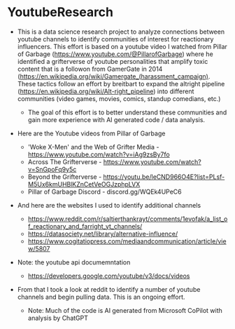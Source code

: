 # YoutubeResearch
 
* This is a data science research project to analyze connections between youtube channels to identify communities of interest for reactionary influencers.  This effort is based on a youtube video I watched from Pillar of Garbage (https://www.youtube.com/@PillarofGarbage) where he identified a grifterverse of youtube personalities that amplify toxic content that is a followon from GamerGate in 2014 (https://en.wikipedia.org/wiki/Gamergate_(harassment_campaign). These tactics follow an effort by breitbart to expand the altright pipeline (https://en.wikipedia.org/wiki/Alt-right_pipeline) into different communities (video games, movies, comics, standup comedians, etc.)

  * The goal of this effort is to better understand these communities and gain more experience with AI generated code / data analysis.

* Here are the Youtube videos from Pillar of Garbage
  *  'Woke X-Men' and the Web of Grifter Media - https://www.youtube.com/watch?v=iAg9zsBy7fo
  *  Across The Grifterverse - https://www.youtube.com/watch?v=SnGpoFq9y5c
  *  Beyond the Grifterverse - https://youtu.be/leCND966O4E?list=PLsf-M5Ux6kmUHBlKZnCetVeOGJzphpLVX
  *  Pillar of Garbage Discord - discord.gg/WQEk4UPeC6
 
* And here are the websites I used to identify additional channels
  *  https://www.reddit.com/r/saltierthankrayt/comments/1evofak/a_list_of_reactionary_and_farright_yt_channels/
  *  https://datasociety.net/library/alternative-influence/
  *  https://www.cogitatiopress.com/mediaandcommunication/article/view/5807  

* Note: the youtube api documemntation
  *  https://developers.google.com/youtube/v3/docs/videos

* From that I took a look at reddit to identify a number of youtube channels and begin pulling data.  This is an ongoing effort.
  *  Note: Much of the code is AI generated from Microsoft CoPilot with analysis by ChatGPT
